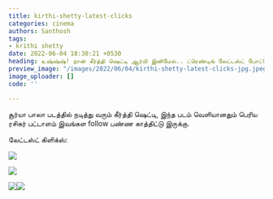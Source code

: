 ```yaml
---
title: kirthi-shetty-latest-clicks
categories: cinema
authors: Santhosh
tags:
- krithi shetty
date: 2022-06-04 18:30:21 +0530
heading: உஷ்ஷ்ஷ்! நான் கீர்த்தி ஷெட்டி ஆர்மி இனிமேல்.. ட்ரெண்டிங் லேட்டஸ்ட் போட்டோஸ்..!
preview_image: "/images/2022/06/04/kirthi-shetty-latest-clicks-jpg.jpeg"
image_uploader: []
code: ''

---
```


சூர்யா பாலா படத்தில் நடித்து வரும் கீர்த்தி ஷெட்டி, இந்த படம் வெளியானதும் பெரிய ரசிகர் பட்டாளம் இவங்கள follow பண்ண காத்திட்டு இருக்கு.

லேட்டஸ்ட் கிளிக்ஸ்:

![](/images/2022/06/04/keerthi-shetty-4-jpg.jpeg)

![](/images/2022/06/04/keerthi-shetty-2-jpg.jpeg)

![](/images/2022/06/04/keerthi-shetty-3-jpg.jpeg)![](/images/2022/06/04/keerthi-shetty-1-jpg.jpeg)
